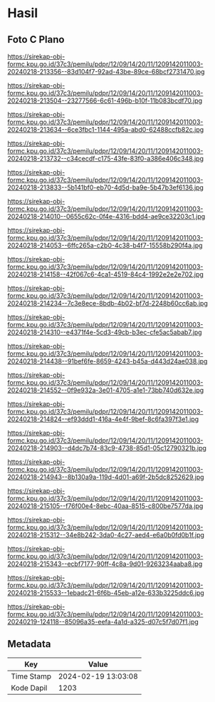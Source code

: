 # Hasil

## Foto C Plano

https://sirekap-obj-formc.kpu.go.id/37c3/pemilu/pdpr/12/09/14/20/11/1209142011003-20240218-213356--83d104f7-92ad-43be-89ce-68bcf2731470.jpg

https://sirekap-obj-formc.kpu.go.id/37c3/pemilu/pdpr/12/09/14/20/11/1209142011003-20240218-213504--23277566-6c61-496b-b10f-11b083bcdf70.jpg

https://sirekap-obj-formc.kpu.go.id/37c3/pemilu/pdpr/12/09/14/20/11/1209142011003-20240218-213634--6ce3fbc1-1144-495a-abd0-62488ccfb82c.jpg

https://sirekap-obj-formc.kpu.go.id/37c3/pemilu/pdpr/12/09/14/20/11/1209142011003-20240218-213732--c34cecdf-c175-43fe-83f0-a386e406c348.jpg

https://sirekap-obj-formc.kpu.go.id/37c3/pemilu/pdpr/12/09/14/20/11/1209142011003-20240218-213833--5b141bf0-eb70-4d5d-ba9e-5b47b3ef6136.jpg

https://sirekap-obj-formc.kpu.go.id/37c3/pemilu/pdpr/12/09/14/20/11/1209142011003-20240218-214010--0655c62c-0f4e-4316-bdd4-ae9ce32203c1.jpg

https://sirekap-obj-formc.kpu.go.id/37c3/pemilu/pdpr/12/09/14/20/11/1209142011003-20240218-214053--6ffc265a-c2b0-4c38-b4f7-15558b290f4a.jpg

https://sirekap-obj-formc.kpu.go.id/37c3/pemilu/pdpr/12/09/14/20/11/1209142011003-20240218-214158--42f067c6-4ca1-4519-84c4-1992e2e2e702.jpg

https://sirekap-obj-formc.kpu.go.id/37c3/pemilu/pdpr/12/09/14/20/11/1209142011003-20240218-214234--7c3e8ece-8bdb-4b02-bf7d-2248b60cc6ab.jpg

https://sirekap-obj-formc.kpu.go.id/37c3/pemilu/pdpr/12/09/14/20/11/1209142011003-20240218-214310--e4371f4e-5cd3-49cb-b3ec-cfe5ac5abab7.jpg

https://sirekap-obj-formc.kpu.go.id/37c3/pemilu/pdpr/12/09/14/20/11/1209142011003-20240218-214438--91bef6fe-8659-4243-b45a-d443d24ae038.jpg

https://sirekap-obj-formc.kpu.go.id/37c3/pemilu/pdpr/12/09/14/20/11/1209142011003-20240218-214552--0f9e932a-3e01-4705-a1e1-73bb740d632e.jpg

https://sirekap-obj-formc.kpu.go.id/37c3/pemilu/pdpr/12/09/14/20/11/1209142011003-20240218-214824--ef93ddd1-416a-4e4f-9bef-8c6fa397f3e1.jpg

https://sirekap-obj-formc.kpu.go.id/37c3/pemilu/pdpr/12/09/14/20/11/1209142011003-20240218-214903--d4dc7b74-83c9-4738-85d1-05c12790321b.jpg

https://sirekap-obj-formc.kpu.go.id/37c3/pemilu/pdpr/12/09/14/20/11/1209142011003-20240218-214943--8b130a9a-119d-4d01-a69f-2b5dc8252629.jpg

https://sirekap-obj-formc.kpu.go.id/37c3/pemilu/pdpr/12/09/14/20/11/1209142011003-20240218-215105--f76f00e4-8ebc-40aa-8515-c800be7577da.jpg

https://sirekap-obj-formc.kpu.go.id/37c3/pemilu/pdpr/12/09/14/20/11/1209142011003-20240218-215312--34e8b242-3da0-4c27-aed4-e6a0b0fd0b1f.jpg

https://sirekap-obj-formc.kpu.go.id/37c3/pemilu/pdpr/12/09/14/20/11/1209142011003-20240218-215343--ecbf7177-90ff-4c8a-9d01-9263234aaba8.jpg

https://sirekap-obj-formc.kpu.go.id/37c3/pemilu/pdpr/12/09/14/20/11/1209142011003-20240218-215533--1ebadc21-6f6b-45eb-a12e-633b3225ddc6.jpg

https://sirekap-obj-formc.kpu.go.id/37c3/pemilu/pdpr/12/09/14/20/11/1209142011003-20240219-124118--85096a35-eefa-4a1d-a325-d07c5f7d07f1.jpg


## Metadata

| Key        | Value               |
| ---------- | ------------------- |
| Time Stamp | 2024-02-19 13:03:08 |
| Kode Dapil | 1203                |



